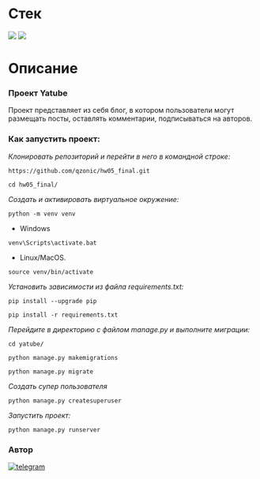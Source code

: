 # Стек
<img src="https://img.shields.io/badge/Python-4169E1?style=for-the-badge"/> <img src="https://img.shields.io/badge/Django-008000?style=for-the-badge"/>

# Описание
### Проект Yatube

Проект представляет из себя блог, в котором пользователи могут размещать посты, оставлять комментарии, подписываться на авторов.

### Как запустить проект:

*Клонировать репозиторий и перейти в него в командной строке:*
```
https://github.com/qzonic/hw05_final.git
```
```
cd hw05_final/
```

*Cоздать и активировать виртуальное окружение:*
```
python -m venv venv
```
* Windows
```
venv\Scripts\activate.bat
```
* Linux/MacOS.
```
source venv/bin/activate
```

*Установить зависимости из файла requirements.txt:*
```
pip install --upgrade pip
```

```
pip install -r requirements.txt
```

*Перейдите в директорию с файлом manage.py и выполните миграции:*
```
cd yatube/
```

```
python manage.py makemigrations
```
```
python manage.py migrate
```

*Создать супер пользователя*
```
python manage.py createsuperuser
```

*Запустить проект:*
```
python manage.py runserver
```

### Автор
[![telegram](https://img.shields.io/badge/Telegram-Join-blue)](https://t.me/qzonic)
